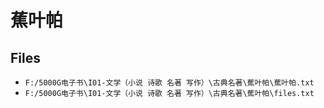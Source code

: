 # 蕉叶帕

## Files

- `F:/5000G电子书\I01-文学（小说 诗歌 名著 写作）\古典名著\蕉叶帕\蕉叶帕.txt`
- `F:/5000G电子书\I01-文学（小说 诗歌 名著 写作）\古典名著\蕉叶帕\files.txt`
